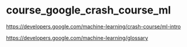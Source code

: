 # course_google_crash_course_ml

https://developers.google.com/machine-learning/crash-course/ml-intro

https://developers.google.com/machine-learning/glossary


